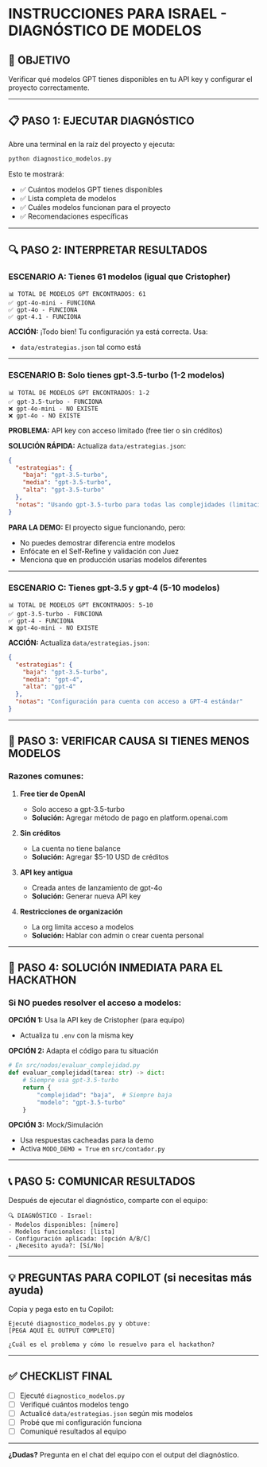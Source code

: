 # INSTRUCCIONES PARA ISRAEL - DIAGNÓSTICO DE MODELOS

## 🎯 OBJETIVO
Verificar qué modelos GPT tienes disponibles en tu API key y configurar el proyecto correctamente.

---

## 📋 PASO 1: EJECUTAR DIAGNÓSTICO

Abre una terminal en la raíz del proyecto y ejecuta:

```bash
python diagnostico_modelos.py
```

Esto te mostrará:
- ✅ Cuántos modelos GPT tienes disponibles
- ✅ Lista completa de modelos
- ✅ Cuáles modelos funcionan para el proyecto
- ✅ Recomendaciones específicas

---

## 🔍 PASO 2: INTERPRETAR RESULTADOS

### ESCENARIO A: Tienes 61 modelos (igual que Cristopher)
```
📊 TOTAL DE MODELOS GPT ENCONTRADOS: 61
✅ gpt-4o-mini - FUNCIONA
✅ gpt-4o - FUNCIONA
✅ gpt-4.1 - FUNCIONA
```

**ACCIÓN:** ¡Todo bien! Tu configuración ya está correcta. Usa:
- `data/estrategias.json` tal como está

---

### ESCENARIO B: Solo tienes gpt-3.5-turbo (1-2 modelos)
```
📊 TOTAL DE MODELOS GPT ENCONTRADOS: 1-2
✅ gpt-3.5-turbo - FUNCIONA
❌ gpt-4o-mini - NO EXISTE
❌ gpt-4o - NO EXISTE
```

**PROBLEMA:** API key con acceso limitado (free tier o sin créditos)

**SOLUCIÓN RÁPIDA:** Actualiza `data/estrategias.json`:
```json
{
  "estrategias": {
    "baja": "gpt-3.5-turbo",
    "media": "gpt-3.5-turbo",
    "alta": "gpt-3.5-turbo"
  },
  "notas": "Usando gpt-3.5-turbo para todas las complejidades (limitación de API key)"
}
```

**PARA LA DEMO:** El proyecto sigue funcionando, pero:
- No puedes demostrar diferencia entre modelos
- Enfócate en el Self-Refine y validación con Juez
- Menciona que en producción usarías modelos diferentes

---

### ESCENARIO C: Tienes gpt-3.5 y gpt-4 (5-10 modelos)
```
📊 TOTAL DE MODELOS GPT ENCONTRADOS: 5-10
✅ gpt-3.5-turbo - FUNCIONA
✅ gpt-4 - FUNCIONA
❌ gpt-4o-mini - NO EXISTE
```

**ACCIÓN:** Actualiza `data/estrategias.json`:
```json
{
  "estrategias": {
    "baja": "gpt-3.5-turbo",
    "media": "gpt-4",
    "alta": "gpt-4"
  },
  "notas": "Configuración para cuenta con acceso a GPT-4 estándar"
}
```

---

## 🔧 PASO 3: VERIFICAR CAUSA SI TIENES MENOS MODELOS

### Razones comunes:

1. **Free tier de OpenAI**
   - Solo acceso a gpt-3.5-turbo
   - **Solución:** Agregar método de pago en platform.openai.com

2. **Sin créditos**
   - La cuenta no tiene balance
   - **Solución:** Agregar $5-10 USD de créditos

3. **API key antigua**
   - Creada antes de lanzamiento de gpt-4o
   - **Solución:** Generar nueva API key

4. **Restricciones de organización**
   - La org limita acceso a modelos
   - **Solución:** Hablar con admin o crear cuenta personal

---

## 🎯 PASO 4: SOLUCIÓN INMEDIATA PARA EL HACKATHON

### Si NO puedes resolver el acceso a modelos:

**OPCIÓN 1:** Usa la API key de Cristopher (para equipo)
- Actualiza tu `.env` con la misma key

**OPCIÓN 2:** Adapta el código para tu situación
```python
# En src/nodos/evaluar_complejidad.py
def evaluar_complejidad(tarea: str) -> dict:
    # Siempre usa gpt-3.5-turbo
    return {
        "complejidad": "baja",  # Siempre baja
        "modelo": "gpt-3.5-turbo"
    }
```

**OPCIÓN 3:** Mock/Simulación
- Usa respuestas cacheadas para la demo
- Activa `MODO_DEMO = True` en `src/contador.py`

---

## 📞 PASO 5: COMUNICAR RESULTADOS

Después de ejecutar el diagnóstico, comparte con el equipo:

```
🔍 DIAGNÓSTICO - Israel:
- Modelos disponibles: [número]
- Modelos funcionales: [lista]
- Configuración aplicada: [opción A/B/C]
- ¿Necesito ayuda?: [Sí/No]
```

---

## 💡 PREGUNTAS PARA COPILOT (si necesitas más ayuda)

Copia y pega esto en tu Copilot:

```
Ejecuté diagnostico_modelos.py y obtuve:
[PEGA AQUÍ EL OUTPUT COMPLETO]

¿Cuál es el problema y cómo lo resuelvo para el hackathon?
```

---

## ✅ CHECKLIST FINAL

- [ ] Ejecuté `diagnostico_modelos.py`
- [ ] Verifiqué cuántos modelos tengo
- [ ] Actualicé `data/estrategias.json` según mis modelos
- [ ] Probé que mi configuración funciona
- [ ] Comuniqué resultados al equipo

---

**¿Dudas?** Pregunta en el chat del equipo con el output del diagnóstico.
